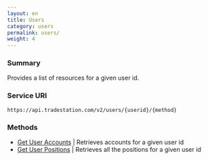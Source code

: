 ```yaml
---
layout: en
title: Users
category: users
permalink: users/
weight: 4
---
```


### Summary

Provides a list of resources for a given user id.

### Service URI

`https://api.tradestation.com/v2/users/{userid}/{method}`

### Methods

* [Get User Accounts](accounts) | Retrieves accounts for a given user id
* [Get User Positions](positions) | Retrieves all the positions for a given user id